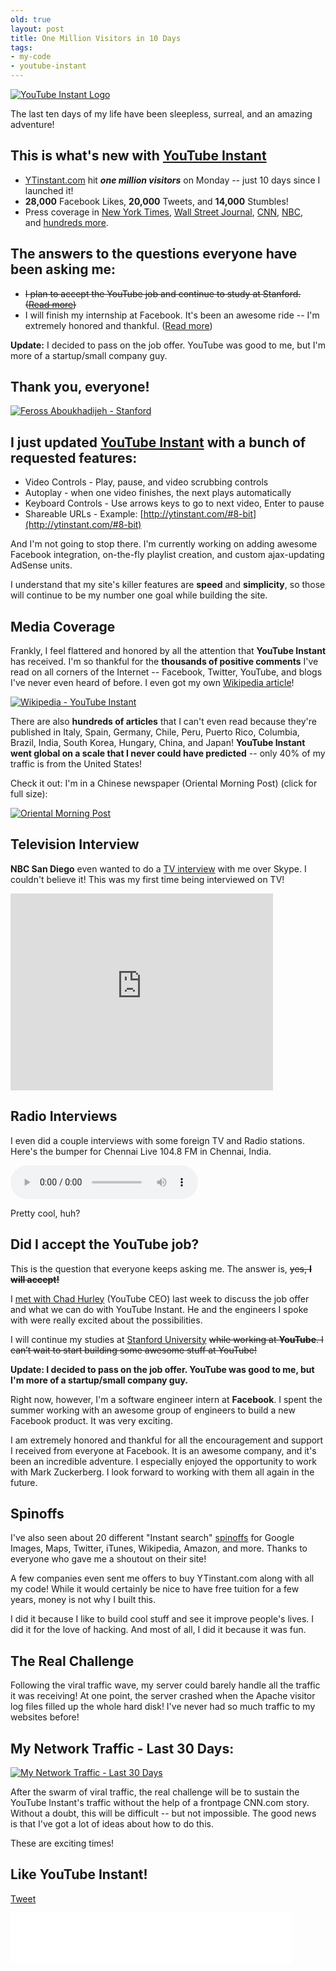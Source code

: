 ```yaml
---
old: true
layout: post
title: One Million Visitors in 10 Days
tags:
- my-code
- youtube-instant
---
```


[![YouTube Instant Logo](/images/youtube-instant-logo.png)](http://ytinstant.com)

The last ten days of my life have been sleepless, surreal, and an amazing adventure!

## This is what's new with [YouTube Instant](http://ytinstant.com)

- [YTinstant.com](http://ytinstant.com) hit ***one million visitors*** on Monday -- just 10 days since I launched it!
- **28,000** Facebook Likes, **20,000** Tweets, and **14,000** Stumbles!
- Press coverage in [New York Times](http://www.nytimes.com/external/venturebeat/2010/09/10/10venturebeat-stanford-student-creates-youtube-instant-get-38618.html?ref=technology), [Wall Street Journal](http://mediamemo.allthingsd.com/20100911/youtube-instant-dude-cant-go-to-work-for-chad-hurley-because-hes-already-working-for-mark-zuckerberg/), [CNN](http://edition.cnn.com/2010/TECH/web/09/14/cnet.youtube.instant.creator/index.html), [NBC](http://www.nbcsandiego.com/news/tech/YouTube_Instant__Instant_Success_San_Diego.html), and [hundreds more](/youtube-instant-media-frenzy/#media).

## The answers to the questions everyone have been asking me:

- <del datetime="2011-09-16T04:58:36+00:00">I plan to accept the YouTube job and continue to study at Stanford. ([Read more](#youtube))</del>
- I will finish my internship at Facebook. It's been an awesome ride -- I'm extremely honored and thankful. ([Read more](#youtube))

**Update:** I decided to pass on the job offer. YouTube was good to me, but I'm more of a startup/small company guy.

## Thank you, everyone!

[![Feross Aboukhadijeh - Stanford](/images/Feross_Aboukhadijeh_Stanford.jpg)](/images/Feross_Aboukhadijeh_Stanford.jpg)

## I just updated [YouTube Instant](http://ytinstant.com) with a bunch of requested features:

- Video Controls - Play, pause, and video scrubbing controls
- Autoplay - when one video finishes, the next plays automatically
- Keyboard Controls - Use arrows keys to go to next video, Enter to pause
- Shareable URLs - Example: [http://ytinstant.com/#8-bit](http://ytinstant.com/#8-bit)

And I'm not going to stop there. I'm currently working on adding awesome Facebook integration, on-the-fly playlist creation, and custom ajax-updating AdSense units.

I understand that my site's killer features are **speed** and **simplicity**, so those will continue to be my number one goal while building the site.

## Media Coverage

Frankly, I feel flattered and honored by all the attention that **YouTube Instant** has received. I'm so thankful for the **thousands of positive comments** I've read on all corners of the Internet -- Facebook, Twitter, YouTube, and blogs I've never even heard of before. I even got my own [Wikipedia article](http://en.wikipedia.org/wiki/YouTube_Instant)!

[![Wikipedia - YouTube Instant](/images/wiki_feross_screenshot1.png)](http://en.wikipedia.org/wiki/YouTube_Instant)

There are also **hundreds of articles** that I can't even read because they're published in Italy, Spain, Germany, Chile, Peru, Puerto Rico, Columbia, Brazil, India, South Korea, Hungary, China, and Japan! **YouTube Instant went global on a scale that I never could have predicted** -- only 40% of my traffic is from the United States!

Check it out: I'm in a Chinese newspaper (Oriental Morning Post) (click for full size):

[![Oriental Morning Post](/images/chinese_news_thumb.png)](/images/chinese_news.png)

## Television Interview

**NBC San Diego** even wanted to do a [TV interview](http://www.nbcsandiego.com/news/tech/YouTube_Instant__Instant_Success_San_Diego.html) with me over Skype. I couldn't believe it! This was my first time being interviewed on TV!

<iframe width="420" height="315" src="http://www.youtube.com/embed/ON4DmrczWuU" frameborder="0" allowfullscreen></iframe>

## Radio Interviews

I even did a couple interviews with some foreign TV and Radio stations. Here's the bumper for Chennai Live 104.8 FM in Chennai, India.

<audio controls preload="auto">
  <source src="/images/live-cafe-feross.mp3" type="audio/mpeg">
  <source src="/images/live-cafe-feross.ogg" type="audio/ogg">
</audio>

Pretty cool, huh?

<a name="youtube"></a>

## Did I accept the YouTube job?

This is the question that everyone keeps asking me. The answer is, <del datetime="2011-09-16T04:58:36+00:00">yes, **I will accept!</del>**

I [met with Chad Hurley](/visit-to-youtube-hq-to-meet-chad-hurley/) (YouTube CEO) last week to discuss the job offer and what we can do with YouTube Instant. He and the engineers I spoke with were really excited about the possibilities.

I will continue my studies at [Stanford University](http://www.stanford.edu) <del datetime="2011-09-16T04:58:36+00:00">while working at **YouTube**. I can’t wait to start building some awesome stuff at YouTube!</del>

**Update: I decided to pass on the job offer. YouTube was good to me, but I'm more of a startup/small company guy.**

Right now, however, I'm a software engineer intern at **Facebook**. I spent the summer working with an awesome group of engineers to build a new Facebook product. It was very exciting.

I am extremely honored and thankful for all the encouragement and support I received from everyone at Facebook. It is an awesome company, and it's been an incredible adventure. I especially enjoyed the opportunity to work with Mark Zuckerberg. I look forward to working with them all again in the future.

## Spinoffs

I've also seen about 20 different "Instant search" [spinoffs](http://instantise.com) for Google Images, Maps, Twitter, iTunes, Wikipedia, Amazon, and more. Thanks to everyone who gave me a shoutout on their site!

A few companies even sent me offers to buy YTinstant.com along with all my code! While it would certainly be nice to have free tuition for a few years, money is not why I built this.

I did it because I like to build cool stuff and see it improve people's lives. I did it for the love of hacking. And most of all, I did it because it was fun.

## The Real Challenge

Following the viral traffic wave, my server could barely handle all the traffic it was receiving! At one point, the server crashed when the Apache visitor log files filled up the whole hard disk! I've never had so much traffic to my websites before!

## My Network Traffic - Last 30 Days:

[![My Network Traffic - Last 30 Days](/images/My-Network-Traffic-Last-30-Days1.png)](http://www.linode.com/?r=307513b509e8c0d3292536d446f17f0cdca0e767)

After the swarm of viral traffic, the real challenge will be to sustain the YouTube Instant's traffic without the help of a frontpage CNN.com story. Without a doubt, this will be difficult -- but not impossible. The good news is that I've got a lot of ideas about how to do this.

These are exciting times!

## Like YouTube Instant!

<a href="https://twitter.com/share" class="twitter-share-button" data-url="http://ytinstant.com" data-text="YouTube Instant is awesome." data-via="feross" data-size="large" data-related="feross">Tweet</a>
<script>!function(d,s,id){var js,fjs=d.getElementsByTagName(s)[0];if(!d.getElementById(id)){js=d.createElement(s);js.id=id;js.src="//platform.twitter.com/widgets.js";fjs.parentNode.insertBefore(js,fjs);}}(document,"script","twitter-wjs");</script>

<iframe src="//www.facebook.com/plugins/like.php?href=http%3A%2F%2Fytinstant.com&amp;send=false&amp;layout=standard&amp;width=450&amp;show_faces=true&amp;action=like&amp;colorscheme=light&amp;font&amp;height=80&amp;appId=156297307729439" scrolling="no" frameborder="0" style="border:none; overflow:hidden; width:450px; height:80px;" allowTransparency="true"></iframe>